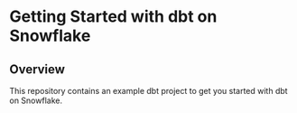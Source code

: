 # Getting Started with dbt on Snowflake

## Overview

This repository contains an example dbt project to get you started with dbt on Snowflake. 
